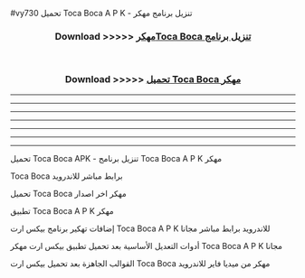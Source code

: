 #vy730 تحميل Toca Boca  A P K - تنزيل برنامج مهكر



<div align="center">
<h3>Download >>>>> <a href="https://runaway1.web.app/?sq=Toca Boca ">مهكرToca Boca  تنزيل برنامج</a></h3><br>

<h3>Download >>>>> <a href="https://runaway1.web.app/?sq=Toca Boca ">تحميل Toca Boca  مهكر</a></h3>
</div>


----------------------------------------------------------

----------------------------------------------------------

----------------------------------------------------------

----------------------------------------------------------

----------------------------------------------------------

----------------------------------------------------------

----------------------------------------------------------

تحميل Toca Boca  APK - تنزيل برنامج Toca Boca  A P K مهكر

Toca Boca  برابط مباشر للاندرويد

تحميل Toca Boca  مهكر اخر اصدار

تطبيق Toca Boca  A P K مهكر

إضافات تهكير برنامج بيكس ارت Toca Boca  A P K للاندرويد برابط مباشر مجانا

أدوات التعديل الأساسية بعد تحميل تطبيق بيكس ارت مهكر Toca Boca  A P K مجانا

القوالب الجاهزة بعد تحميل بيكس ارت Toca Boca  مهكر من ميديا فاير للاندرويد


